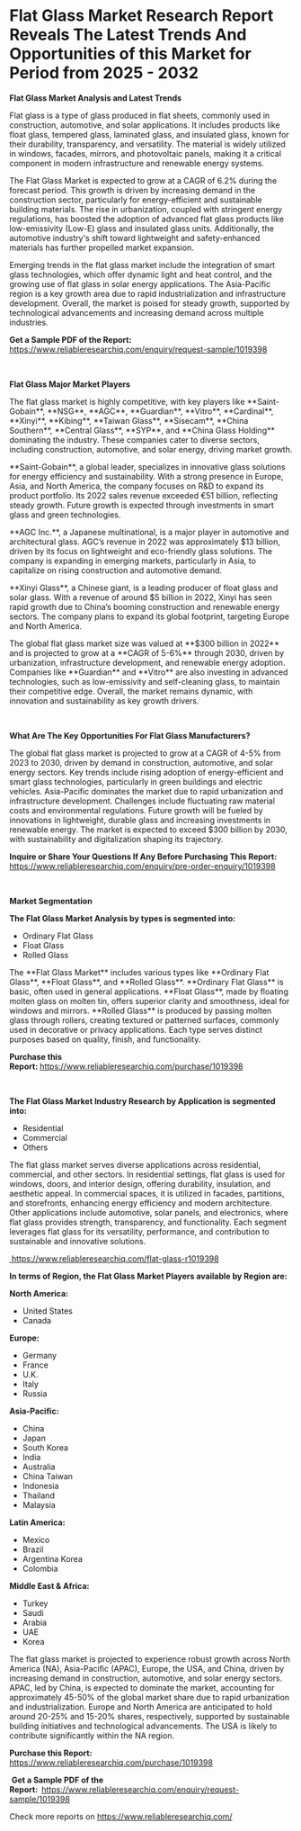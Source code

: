 <p><h1>Flat Glass Market Research Report Reveals The Latest Trends And Opportunities of this Market for Period from 2025 - 2032</h1></p><p><strong>Flat Glass Market Analysis and Latest Trends</strong></p>
<p><p>Flat glass is a type of glass produced in flat sheets, commonly used in construction, automotive, and solar applications. It includes products like float glass, tempered glass, laminated glass, and insulated glass, known for their durability, transparency, and versatility. The material is widely utilized in windows, facades, mirrors, and photovoltaic panels, making it a critical component in modern infrastructure and renewable energy systems.</p><p>The Flat Glass Market is expected to grow at a CAGR of 6.2% during the forecast period. This growth is driven by increasing demand in the construction sector, particularly for energy-efficient and sustainable building materials. The rise in urbanization, coupled with stringent energy regulations, has boosted the adoption of advanced flat glass products like low-emissivity (Low-E) glass and insulated glass units. Additionally, the automotive industry's shift toward lightweight and safety-enhanced materials has further propelled market expansion.</p><p>Emerging trends in the flat glass market include the integration of smart glass technologies, which offer dynamic light and heat control, and the growing use of flat glass in solar energy applications. The Asia-Pacific region is a key growth area due to rapid industrialization and infrastructure development. Overall, the market is poised for steady growth, supported by technological advancements and increasing demand across multiple industries.</p></p>
<p><strong>Get a Sample PDF of the Report:&nbsp;</strong> <a href="https://www.reliableresearchiq.com/enquiry/request-sample/1019398?utm_campaign=2234&utm_medium=2&utm_source=Github&utm_content=ia&utm_term=26012025&utm_id=flat-glass">https://www.reliableresearchiq.com/enquiry/request-sample/1019398</a></p>
<p>&nbsp;</p>
<p><strong>Flat Glass Major Market Players</strong></p>
<p><p>The flat glass market is highly competitive, with key players like **Saint-Gobain**, **NSG**, **AGC**, **Guardian**, **Vitro**, **Cardinal**, **Xinyi**, **Kibing**, **Taiwan Glass**, **Sisecam**, **China Southern**, **Central Glass**, **SYP**, and **China Glass Holding** dominating the industry. These companies cater to diverse sectors, including construction, automotive, and solar energy, driving market growth.</p><p>**Saint-Gobain**, a global leader, specializes in innovative glass solutions for energy efficiency and sustainability. With a strong presence in Europe, Asia, and North America, the company focuses on R&D to expand its product portfolio. Its 2022 sales revenue exceeded €51 billion, reflecting steady growth. Future growth is expected through investments in smart glass and green technologies.</p><p>**AGC Inc.**, a Japanese multinational, is a major player in automotive and architectural glass. AGC’s revenue in 2022 was approximately $13 billion, driven by its focus on lightweight and eco-friendly glass solutions. The company is expanding in emerging markets, particularly in Asia, to capitalize on rising construction and automotive demand.</p><p>**Xinyi Glass**, a Chinese giant, is a leading producer of float glass and solar glass. With a revenue of around $5 billion in 2022, Xinyi has seen rapid growth due to China’s booming construction and renewable energy sectors. The company plans to expand its global footprint, targeting Europe and North America.</p><p>The global flat glass market size was valued at **$300 billion in 2022** and is projected to grow at a **CAGR of 5-6%** through 2030, driven by urbanization, infrastructure development, and renewable energy adoption. Companies like **Guardian** and **Vitro** are also investing in advanced technologies, such as low-emissivity and self-cleaning glass, to maintain their competitive edge. Overall, the market remains dynamic, with innovation and sustainability as key growth drivers.</p></p>
<p>&nbsp;</p>
<p><strong>What Are The Key Opportunities For Flat Glass Manufacturers?</strong></p>
<p><p>The global flat glass market is projected to grow at a CAGR of 4-5% from 2023 to 2030, driven by demand in construction, automotive, and solar energy sectors. Key trends include rising adoption of energy-efficient and smart glass technologies, particularly in green buildings and electric vehicles. Asia-Pacific dominates the market due to rapid urbanization and infrastructure development. Challenges include fluctuating raw material costs and environmental regulations. Future growth will be fueled by innovations in lightweight, durable glass and increasing investments in renewable energy. The market is expected to exceed $300 billion by 2030, with sustainability and digitalization shaping its trajectory.</p></p>
<p><strong>Inquire or Share Your Questions If Any Before Purchasing This Report:</strong> <a href="https://www.reliableresearchiq.com/enquiry/pre-order-enquiry/1019398?utm_campaign=2234&utm_medium=2&utm_source=Github&utm_content=ia&utm_term=26012025&utm_id=flat-glass">https://www.reliableresearchiq.com/enquiry/pre-order-enquiry/1019398</a></p>
<p>&nbsp;</p>
<p><strong>Market Segmentation</strong></p>
<p><strong>The Flat Glass Market Analysis by types is segmented into:</strong></p>
<p><ul><li>Ordinary Flat Glass</li><li>Float Glass</li><li>Rolled Glass</li></ul></p>
<p><p>The **Flat Glass Market** includes various types like **Ordinary Flat Glass**, **Float Glass**, and **Rolled Glass**. **Ordinary Flat Glass** is basic, often used in general applications. **Float Glass**, made by floating molten glass on molten tin, offers superior clarity and smoothness, ideal for windows and mirrors. **Rolled Glass** is produced by passing molten glass through rollers, creating textured or patterned surfaces, commonly used in decorative or privacy applications. Each type serves distinct purposes based on quality, finish, and functionality.</p></p>
<p><strong>Purchase this Report:&nbsp;</strong><a href="https://www.reliableresearchiq.com/purchase/1019398?utm_campaign=2234&utm_medium=2&utm_source=Github&utm_content=ia&utm_term=26012025&utm_id=flat-glass">https://www.reliableresearchiq.com/purchase/1019398</a></p>
<p>&nbsp;</p>
<p><strong>The Flat Glass Market Industry Research by Application is segmented into:</strong></p>
<p><ul><li>Residential</li><li>Commercial</li><li>Others</li></ul></p>
<p><p>The flat glass market serves diverse applications across residential, commercial, and other sectors. In residential settings, flat glass is used for windows, doors, and interior design, offering durability, insulation, and aesthetic appeal. In commercial spaces, it is utilized in facades, partitions, and storefronts, enhancing energy efficiency and modern architecture. Other applications include automotive, solar panels, and electronics, where flat glass provides strength, transparency, and functionality. Each segment leverages flat glass for its versatility, performance, and contribution to sustainable and innovative solutions.</p></p>
<p><a href="https://www.reliableresearchiq.com/flat-glass-r1019398?utm_campaign=2234&utm_medium=2&utm_source=Github&utm_content=ia&utm_term=26012025&utm_id=flat-glass">&nbsp;https://www.reliableresearchiq.com/flat-glass-r1019398</a></p>
<p><strong>In terms of Region, the Flat Glass Market Players available by Region are:</strong></p>
<p>
    <p> <strong> North America: </strong>
        <ul>
            <li>United States</li>
            <li>Canada</li>
        </ul>
        </p> 
    <p> <strong> Europe: </strong>
        <ul>
            <li>Germany</li>
            <li>France</li>
            <li>U.K.</li>
            <li>Italy</li>
            <li>Russia</li>
        </ul>
        </p> 
    <p> <strong> Asia-Pacific: </strong>
        <ul>
            <li>China</li>
            <li>Japan</li>
            <li>South Korea</li>
            <li>India</li>
            <li>Australia</li>
            <li>China Taiwan</li>
            <li>Indonesia</li>
            <li>Thailand</li>
            <li>Malaysia</li>
        </ul>
        </p> 
    <p> <strong> Latin America: </strong>
        <ul>
            <li>Mexico</li>
            <li>Brazil</li>
            <li>Argentina Korea</li>
            <li>Colombia</li>
        </ul>
        </p> 
    <p> <strong> Middle East & Africa: </strong>
        <ul>
            <li>Turkey</li>
            <li>Saudi</li>
            <li>Arabia</li>
            <li>UAE</li>
            <li>Korea</li>
        </ul>
    </p>
    </p>
<p><p>The flat glass market is projected to experience robust growth across North America (NA), Asia-Pacific (APAC), Europe, the USA, and China, driven by increasing demand in construction, automotive, and solar energy sectors. APAC, led by China, is expected to dominate the market, accounting for approximately 45-50% of the global market share due to rapid urbanization and industrialization. Europe and North America are anticipated to hold around 20-25% and 15-20% shares, respectively, supported by sustainable building initiatives and technological advancements. The USA is likely to contribute significantly within the NA region.</p></p>
<p><strong>Purchase this Report: </strong><a href="https://www.reliableresearchiq.com/purchase/1019398?utm_campaign=2234&utm_medium=2&utm_source=Github&utm_content=ia&utm_term=26012025&utm_id=flat-glass">https://www.reliableresearchiq.com/purchase/1019398</a></p>
<p>&nbsp;<strong>Get a Sample PDF of the Report:&nbsp;&nbsp;</strong><a href="https://www.reliableresearchiq.com/enquiry/request-sample/1019398?utm_campaign=2234&utm_medium=2&utm_source=Github&utm_content=ia&utm_term=26012025&utm_id=flat-glass">https://www.reliableresearchiq.com/enquiry/request-sample/1019398</a></p>
<p><strong></strong></p>
<p>Check more reports on <a href="https://www.reliableresearchiq.com/?utm_campaign=2234&utm_medium=2&utm_source=Github&utm_content=ia&utm_term=26012025&utm_id=flat-glass">https://www.reliableresearchiq.com/</a></p>